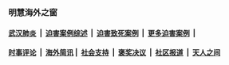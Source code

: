
### 明慧海外之窗

####  [武汉肺炎](indexes/365.md?t=03060800) &nbsp;|&nbsp;  [迫害案例综述](indexes/328.md?t=03060800) &nbsp;|&nbsp; [迫害致死案例](indexes/277.md?t=03060800)  &nbsp;|&nbsp; [更多迫害案例](indexes/81.md?t=03060800)  &nbsp;|&nbsp; 
####  [时事评论](indexes/19.md?t=03060800) &nbsp;|&nbsp; [海外简讯](indexes/245.md?t=03060800)&nbsp;|&nbsp;  [社会支持](indexes/140.md?t=03060800) &nbsp;|&nbsp; [褒奖决议](indexes/282.md?t=03060800) &nbsp;|&nbsp; [社区报道](indexes/91.md?t=03060800)  &nbsp;|&nbsp; [天人之间](indexes/78.md?t=03060800) 

